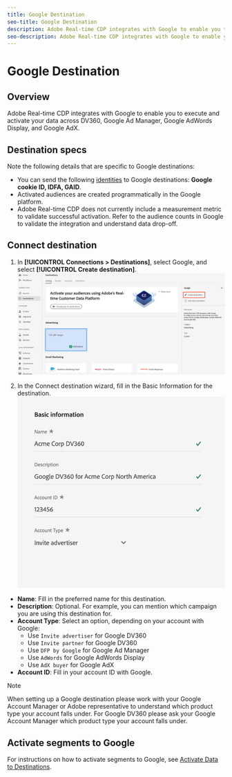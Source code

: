 ```yaml
---
title: Google Destination
seo-title: Google Destination
description: Adobe Real-time CDP integrates with Google to enable you to execute and activate your data across DV360, Google Ad Manager, Google AdWords, and Google AdX.
seo-description: Adobe Real-time CDP integrates with Google to enable you to execute and activate your data across DV360, Google Ad Manager, Google AdWords, and Google AdX.
---
```


# Google Destination

## Overview

Adobe Real-time CDP integrates with Google to enable you to execute and activate your data across DV360, Google Ad Manager, Google AdWords Display, and Google AdX.

## Destination specs

Note the following details that are specific to Google destinations:

* You can send the following [identities](https://www.adobe.io/apis/experienceplatform/home/profile-identity-segmentation/profile-identity-segmentation-services.html#!api-specification/markdown/narrative/technical_overview/identity_namespace_overview/identity_namespace_overview.md) to Google destinations: **Google cookie ID, IDFA, GAID**.
* Activated audiences are created programmatically in the Google platform.
* Adobe Real-time CDP does not currently include a measurement metric to validate successful activation. Refer to the audience counts in Google to validate the integration and understand data drop-off.

## Connect destination

1. In **[!UICONTROL Connections > Destinations]**, select Google, and select **[!UICONTROL Create destination]**.
    ![Connect Google destination](/help/rtcdp/destinations/assets/google-destination.png)

2. In the Connect destination wizard, fill in the Basic Information for the destination.
    ![Basic information Google](/help/rtcdp/destinations/assets/google-basic-information.png)
*  **Name**: Fill in the preferred name for this destination.
*  **Description**: Optional. For example, you can mention which campaign you are using this destination for.
*  **Account Type**: Select an option, depending on your account with Google:
   *  Use `Invite advertiser` for Google DV360
   * Use `Invite partner` for Google DV360
   * Use `DFP by Google` for Google Ad Manager
   * Use `AdWords` for Google AdWords Display
   * Use `AdX buyer` for Google AdX
*  **Account ID**: Fill in your account ID with Google.

>[!NOTE]
>
>When setting up a Google destination please work with your Google Account Manager or Adobe representative to understand which product type your account falls under. For Google DV360 please ask your Google Account Manager which product type your account falls under. 

## Activate segments to Google

For instructions on how to activate segments to Google, see [Activate Data to Destinations](/help/rtcdp/destinations/activate-destinations.md).